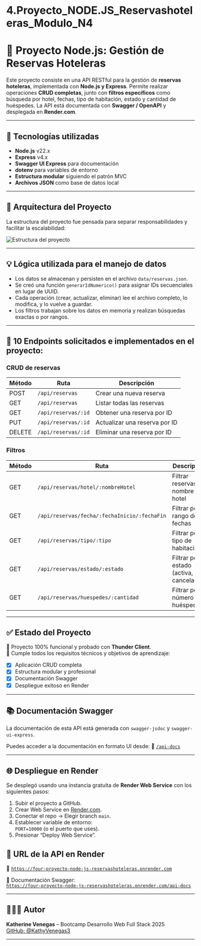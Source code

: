# 4.Proyecto_NODE.JS_Reservashoteleras_Modulo_N4

# 🏨 Proyecto Node.js: Gestión de Reservas Hoteleras

Este proyecto consiste en una API RESTful para la gestión de **reservas hoteleras**, implementada con **Node.js y Express**. Permite realizar operaciones **CRUD completas**, junto con **filtros específicos** como búsqueda por hotel, fechas, tipo de habitación, estado y cantidad de huéspedes. La API está documentada con **Swagger / OpenAPI** y desplegada en **Render.com**.

---

## 🧩 Tecnologías utilizadas

- **Node.js** v22.x
- **Express** v4.x
- **Swagger UI Express** para documentación
- **dotenv** para variables de entorno
- **Estructura modular** siguiendo el patrón MVC
- **Archivos JSON** como base de datos local

---

## 📁 Arquitectura del Proyecto

La estructura del proyecto fue pensada para separar responsabilidades y facilitar la escalabilidad:

![Estructura del proyecto](https://github.com/KathyVenegas3/4.Proyecto_NODE.JS_Reservashoteleras_Modulo_N4/issues/1)

---

## 💡 Lógica utilizada para el manejo de datos

- Los datos se almacenan y persisten en el archivo `data/reservas.json`.
- Se creó una función `generarIdNumerico()` para asignar IDs secuenciales en lugar de UUID.
- Cada operación (crear, actualizar, eliminar) lee el archivo completo, lo modifica, y lo vuelve a guardar.
- Los filtros trabajan sobre los datos en memoria y realizan búsquedas exactas o por rangos.

---

## 🔧 10 Endpoints solicitados e implementados en el proyecto: 

### CRUD de reservas
| Método | Ruta                             | Descripción                       |
|--------|----------------------------------|-----------------------------------|
| POST   | `/api/reservas`                 | Crear una nueva reserva          |
| GET    | `/api/reservas`                 | Listar todas las reservas        |
| GET    | `/api/reservas/:id`             | Obtener una reserva por ID       |
| PUT    | `/api/reservas/:id`             | Actualizar una reserva por ID    |
| DELETE | `/api/reservas/:id`             | Eliminar una reserva por ID      |

### Filtros
| Método | Ruta                                              | Descripción                              |
|--------|---------------------------------------------------|------------------------------------------|
| GET    | `/api/reservas/hotel/:nombreHotel`                | Filtrar reservas por nombre de hotel     |
| GET    | `/api/reservas/fecha/:fechaInicio/:fechaFin`      | Filtrar por rango de fechas              |
| GET    | `/api/reservas/tipo/:tipo`                        | Filtrar por tipo de habitación           |
| GET    | `/api/reservas/estado/:estado`                    | Filtrar por estado (activa, cancelada...)|
| GET    | `/api/reservas/huespedes/:cantidad`               | Filtrar por número de huéspedes          |

---

## ✅ Estado del Proyecto

🔹 Proyecto 100% funcional y probado con **Thunder Client**.  
🔹 Cumple todos los requisitos técnicos y objetivos de aprendizaje:

- [x] Aplicación CRUD completa
- [x] Estructura modular y profesional
- [x] Documentación Swagger
- [x] Despliegue exitoso en Render

---

## 📚 Documentación Swagger

La documentación de esta API está generada con `swagger-jsdoc` y `swagger-ui-express`.

Puedes acceder a la documentación en formato UI desde:
📌 [`/api-docs`](https://four-proyecto-node-js-reservashoteleras.onrender.com/api-docs)

---

## 🌐 Despliegue en Render

Se desplegó usando una instancia gratuita de **Render Web Service** con los siguientes pasos:

1. Subir el proyecto a GitHub.
2. Crear Web Service en [Render.com](https://render.com).
3. Conectar el repo → Elegir branch `main`.
4. Establecer variable de entorno:  
   `PORT=10000` (o el puerto que uses).
5. Presionar “Deploy Web Service”.

## 🚀 URL de la API en Render

📎 [`https://four-proyecto-node-js-reservashoteleras.onrender.com`](https://four-proyecto-node-js-reservashoteleras.onrender.com)

📎 Documentación Swagger:  
[`https://four-proyecto-node-js-reservashoteleras.onrender.com/api-docs`](https://four-proyecto-node-js-reservashoteleras.onrender.com/api-docs)

---

## 👩🏻‍💻 Autor

**Katherine Venegas** – Bootcamp Desarrollo Web Full Stack 2025  
[GitHub: @KathyVenegas3](https://github.com/KathyVenegas3)

---

